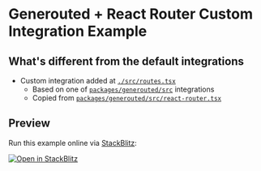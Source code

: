# Generouted + React Router Custom Integration Example

## What's different from the default integrations

- Custom integration added at [`./src/routes.tsx`](./src/routes.tsx)
  - Based on one of [`packages/generouted/src`](/packages/generouted/src) integrations
  - Copied from [`packages/generouted/src/react-router.tsx`](/packages/generouted/src/react-router.tsx)

## Preview

Run this example online via [StackBlitz](https://stackblitz.com/github.com/oedotme/generouted/tree/main/examples/react-router-custom):

[![Open in StackBlitz](https://developer.stackblitz.com/img/open_in_stackblitz.svg)](https://stackblitz.com/github.com/oedotme/generouted/tree/main/examples/react-router-custom)
